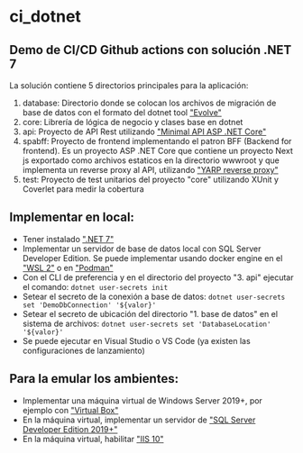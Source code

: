 # ci_dotnet
## Demo de CI/CD Github actions con solución .NET 7

La solución contiene 5 directorios principales para la aplicación:
1. database: Directorio donde se colocan los archivos de migración de base de datos
con el formato del dotnet tool ["Evolve"](https://evolve-db.netlify.app/) 
2. core: Librería de lógica de negocio y clases base en dotnet 
3. api: Proyecto de API Rest utilizando ["Minimal API ASP .NET Core"](https://learn.microsoft.com/en-us/aspnet/core/tutorials/min-web-api?view=aspnetcore-8.0&tabs=visual-studio)
4. spabff: Proyecto de frontend implementando el patron BFF (Backend for frontend). 
Es un proyecto ASP .NET Core que contiene un proyecto Next js exportado como archivos estaticos en la directorio wwwroot y que implementa un reverse proxy al API, utilizando ["YARP reverse proxy"](https://microsoft.github.io/reverse-proxy/)
5. test: Proyecto de test unitarios del proyecto "core" utilizando XUnit y Coverlet para medir la cobertura

## Implementar en local:
* Tener instalado [".NET 7"](https://dotnet.microsoft.com/en-us/download/dotnet/7.0)
* Implementar un servidor de base de datos local con SQL Server Developer Edition. Se puede implementar usando docker engine en el ["WSL 2"](https://learn.microsoft.com/en-us/windows/wsl/install) o en ["Podman"](https://podman.io/)
* Con el CLI de preferencia y en el directorio del proyecto "3. api" ejecutar el comando: ```dotnet user-secrets init```
* Setear el secreto de la conexión a base de datos: ```dotnet user-secrets set 'DemoDbConnection' '${valor}'```
* Setear el secreto de ubicación del directorio "1. base de datos" en el sistema de archivos: ```dotnet user-secrets set 'DatabaseLocation' '${valor}'```
* Se puede ejecutar en Visual Studio o VS Code (ya existen las configuraciones de lanzamiento)

## Para la emular los ambientes:
* Implementar una máquina virtual de Windows Server 2019+, por ejemplo con ["Virtual Box"](https://medium.com/@brianmwambia3/a-step-by-step-guide-setting-up-windows-server-2019-on-oracle-virtualbox-1a7b39090589)
* En la máquina virtual, implementar un servidor de ["SQL Server Developer Edition 2019+"](https://www.sqlservertutorial.net/install-sql-server/)
* En la máquina virtual, habilitar ["IIS 10"](https://www.rootusers.com/how-to-install-iis-in-windows-server-2019/)  


